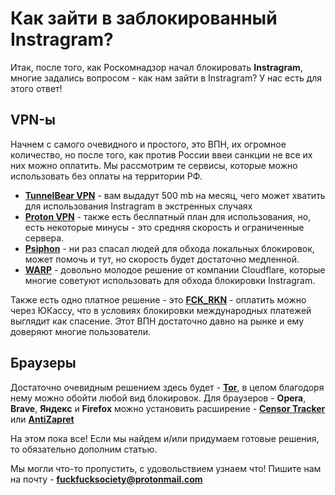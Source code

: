 # Как зайти в заблокированный Instragram? 
Итак, после того, как Роскомнадзор начал блокировать **Instragram**, многие задались вопросом - как нам зайти в Instragram? 
У нас есть для этого ответ!

## VPN-ы
Начнем с самого очевидного и простого, это ВПН, их огромное количество, но после того, как против России ввеи санкции не все их них можно оплатить. 
Мы рассмотрим те сервисы, которые можно использовать без оплаты на территории РФ. 

* **[TunnelBear VPN](https://www.tunnelbear.com/)** - вам выдадут 500 mb на месяц, чего может хватить для использования Instragram в экстренных случаях
* **[Proton VPN](https://protonvpn.com)** - также есть беслпатный план для использования, но, есть некоторые минусы - это средняя скорость и ограниченные сервера. 
* **[Psiphon](https://psiphon.ca/ru)** - ни раз спасал людей для обхода локальных блокировок, может помочь и тут, но скорость будет достаточно медленной. 
* **[WARP](https://1.1.1.1/)** - довольно молодое решение от компании Cloudflare, которые многие советуют использовать для обхода блокировки Instragram.

Также есть одно платное решение - это **[FCK_RKN](https://t.me/FCK_RKN_bot)** - оплатить можно через ЮКассу, что в условиях блокировки международных платежей выглядит как спасение. 
Этот ВПН достаточно давно на рынке и ему доверяют многие пользователи. 

## Браузеры 
Достаточно очевидным решением здесь будет - **[Tor](https://www.torproject.org/)**, в целом благодоря нему можно обойти любой вид блокировок. 
Для браузеров - **Opera**, **Brave**, **Яндекс** и **Firefox** можно установить расширение - **[Censor Tracker](https://addons.mozilla.org/ru/firefox/addon/censor-tracker/)** или **[AntiZapret](https://addons.mozilla.org/ru/firefox/addon/%D0%BE%D0%B1%D1%85%D0%BE%D0%B4-%D0%B1%D0%BB%D0%BE%D0%BA%D0%B8%D1%80%D0%BE%D0%B2%D0%BE%D0%BA-%D1%80%D1%83%D0%BD%D0%B5%D1%82%D0%B0/)**

На этом пока все! Если мы найдем и/или придумаем готовые решения, то обязательно дополним статью. 

Мы могли что-то пропустить, с удовольствием узнаем что! Пишите нам на почту - **fuckfucksociety@protonmail.com**
<!-- 123 -->
